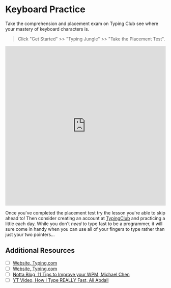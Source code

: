 # Keyboard Practice

Take the comprehension and placement exam on Typing Club see where your mastery of keyboard characters is.

> Click "Get Started" >> "Typing Jungle" >> "Take the Placement Test".

<iframe src="https://www.typingclub.com/" height="500" width="100%" style="border:0"></iframe>

Once you've completed the placement test try the lesson you're able to skip ahead to! Then consider creating an account at [TypingClub](https://www.typingclub.com/) and practicing a little each day. While you don't *need* to type fast to be a programmer, it will sure come in handy when you can use all of your fingers to type rather than just your two pointers...

## Additional Resources

- [ ] [Website, Typing.com](../additionalResources/keyboardShortcuts)
- [ ] [Website, Typing.com](https://www.typing.com/)
- [ ] [Notta Blog, 11 Tips to Improve your WPM, Michael Chen](https://www.notta.ai/en/blog/how-to-improve-typing-speed)
- [ ] [YT Video, How I Type REALLY Fast, Ali Abdall](https://www.youtube.com/watch?v=1ArVtCQqQRE)

